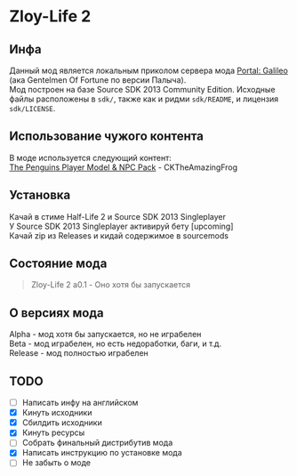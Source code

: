 # Zloy-Life 2
## Инфа
Данный мод является локальным приколом сервера мода [Portal: Galileo](https://discord.gg/6SzMxBXffw) (ака Gentelmen Of Fortune по версии Палыча).\
Мод построен на базе Source SDK 2013 Community Edition. Исходные файлы расположены в `sdk/`, также как и ридми `sdk/README`, и лицензия `sdk/LICENSE`.
## Использование чужого контента
В моде используется следующий контент:\
[The Penguins Player Model & NPC Pack](https://steamcommunity.com/sharedfiles/filedetails/?id=2585746247) - CKTheAmazingFrog
## Установка
Качай в стиме Half-Life 2 и Source SDK 2013 Singleplayer\
У Source SDK 2013 Singleplayer активируй бету [upcoming]\
Качай zip из Releases и кидай содержимое в sourcemods
## Состояние мода
> Zloy-Life 2 a0.1 - Оно хотя бы запускается
## О версиях мода
Alpha - мод хотя бы запускается, но не играбелен\
Beta - мод играбелен, но есть недоработки, баги, и т.д.\
Release - мод полностью играбелен
## TODO
- [ ] Написать инфу на английском
- [X] Кинуть исходники
- [X] Сбилдить исходники
- [X] Кинуть ресурсы
- [ ] Собрать финальный дистрибутив мода
- [X] Написать инструкцию по установке мода
- [ ] Не забыть о моде
